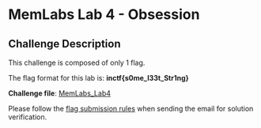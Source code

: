 # **MemLabs Lab 4 - Obsession**

## **Challenge Description**

This challenge is composed of only 1 flag.

The flag format for this lab is: **inctf{s0me_l33t_Str1ng}**

**Challenge file**: [MemLabs_Lab4](https://mega.nz/#!Tx41jC5K!ifdu9DUair0sHncj5QWImJovfxixcAY-gt72mCXmYrE)

Please follow the [flag submission rules](https://github.com/stuxnet999/MemLabs#flag-submission) when sending the email for solution verification.